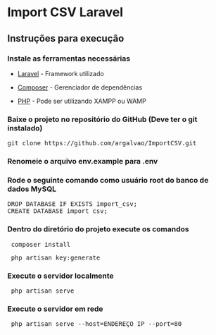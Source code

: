 # Import CSV Laravel

## Instruções para execução 

### Instale as ferramentas necessárias

* [Laravel](https://laravel.com/docs/5.2/) - Framework utilizado

* [Composer](https://getcomposer.org/) - Gerenciador de dependências

* [PHP](http://php.net/downloads.php) - Pode ser utilizando XAMPP ou WAMP

### Baixe o projeto no repositório do GitHub (Deve ter o git instalado)

<pre>git clone https://github.com/argalvao/ImportCSV.git</pre>

### Renomeie o arquivo env.example para .env

### Rode o seguinte comando como usuário root do banco de dados MySQL

<pre>
DROP DATABASE IF EXISTS import_csv;
CREATE DATABASE import_csv;
</pre>

### Dentro do diretório do projeto execute os comandos

<pre> composer install </pre>
<pre> php artisan key:generate</pre>

### Execute o servidor localmente

<pre> php artisan serve </pre>

### Execute o servidor em rede

<pre> php artisan serve --host=ENDEREÇO_IP --port=80</pre>